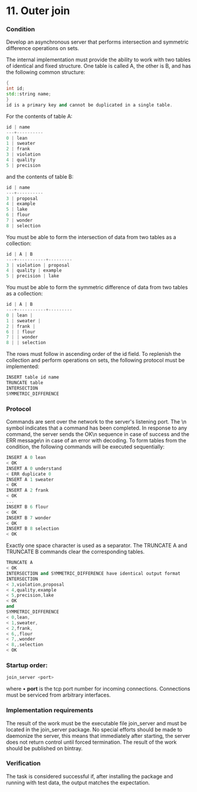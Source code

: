# 11. Outer join
### Condition
Develop an asynchronous server that performs intersection and symmetric difference operations on sets.

The internal implementation must provide the ability to work with two tables of identical and fixed structure. One table is called A, the other is B, and has the following common structure:
```cpp
{
int id;
std::string name;
}
id is a primary key and cannot be duplicated in a single table.
```
For the contents of table A:
```cpp
id | name
---+----------
0 | lean
1 | sweater
2 | frank
3 | violation
4 | quality
5 | precision
```
and the contents of table B:
```cpp
id | name
---+----------
3 | proposal
4 | example
5 | lake
6 | flour
7 | wonder
8 | selection
```
You must be able to form the intersection of data from two tables as a collection:
```cpp
id | A | B
---+-----------+---------
3 | violation | proposal
4 | quality | example
5 | precision | lake
```
You must be able to form the symmetric difference of data from two tables as a collection:
```cpp
id | A | B
---+-----------+---------
0 | lean |
1 | sweater |
2 | frank |
6 | | flour
7 | | wonder
8 | | selection
```
The rows must follow in ascending order of the id field. To replenish the collection and perform operations on sets, the following protocol must be implemented:
```cpp
INSERT table id name
TRUNCATE table
INTERSECTION
SYMMETRIC_DIFFERENCE
```
### Protocol
Commands are sent over the network to the server's listening port. The \n symbol indicates that a command has been completed. In response to any command, the server sends the OK\n sequence in case of success and the ERR message\n in case of an error with decoding.
To form tables from the condition, the following commands will be executed sequentially:
```cpp
INSERT A 0 lean
< OK
INSERT A 0 understand
< ERR duplicate 0
INSERT A 1 sweater
< OK
INSERT A 2 frank
< OK
...
INSERT B 6 flour
< OK
INSERT B 7 wonder
< OK
INSERT B 8 selection
< OK
```
Exactly one space character is used as a separator. The TRUNCATE A and TRUNCATE B commands clear the corresponding tables.
```cpp
TRUNCATE A
< OK
INTERSECTION and SYMMETRIC_DIFFERENCE have identical output format
INTERSECTION
< 3,violation,proposal
< 4,quality,example
< 5,precision,lake
< OK
and
SYMMETRIC_DIFFERENCE
< 0,lean,
< 1,sweater,
< 2,frank,
< 6,,flour
< 7,,wonder
< 8,,selection
< OK
```
### Startup order:
```cpp
join_server <port>
```
where • **port** is the tcp port number for incoming connections. Connections must be serviced from arbitrary interfaces.
### Implementation requirements
The result of the work must be the executable file join_server and must be located in the join_server package. No special efforts should be made to daemonize the server, this means that immediately after starting, the server does not return control until forced termination. The result of the work should be published on bintray.
### Verification
The task is considered successful if, after installing the package and running with test data, the output matches the expectation.

